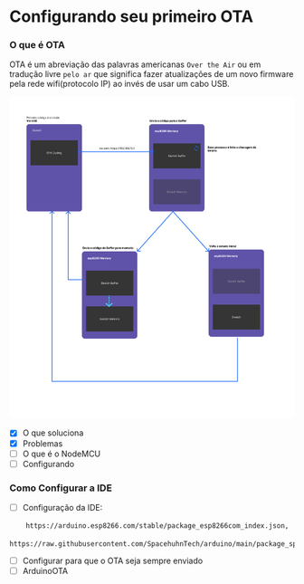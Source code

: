 # Configurando seu primeiro OTA

### O que é OTA

OTA é um abreviação das palavras americanas `Over the Air` ou em tradução livre `pelo ar` que significa fazer atualizações de um novo firmware pela rede wifi(protocolo IP) ao invés de usar um cabo USB.

![](./assets/flow.jpg)

- [x] O que soluciona
- [x] Problemas
- [ ] O que é o NodeMCU
- [ ] Configurando

### Como Configurar a IDE

- [ ] Configuração da IDE:

```url
    https://arduino.esp8266.com/stable/package_esp8266com_index.json,
    https://raw.githubusercontent.com/SpacehuhnTech/arduino/main/package_spacehuhn_index.json
```

- [ ] Configurar para que o OTA seja sempre enviado
- [ ] ArduinoOTA